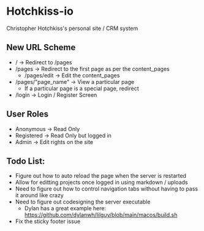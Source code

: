# Hotchkiss-io
Christopher Hotchkiss's personal site / CRM system

## New URL Scheme
- / -> Redirect to /pages
- /pages -> Redirect to the first page as per the content_pages
    - /pages/edit -> Edit the content_pages
- /pages/"page_name" -> View a particular page
    - If a particular page is a special page, redirect
- /login -> Login / Register Screen


## User Roles
- Anonymous -> Read Only
- Registered -> Read Only but logged in
- Admin -> Edit rights on the site

## Todo List:
- Figure out how to auto reload the page when the server is restarted
- Allow for editting projects once logged in using markdown / uploads
- Need to figure out how to control navigation tabs without having to pass it around like crazy
- Need to figure out codesigning the server executable
    - Dylan has a great example here: https://github.com/dylanwh/lilguy/blob/main/macos/build.sh
- Fix the sticky footer issue